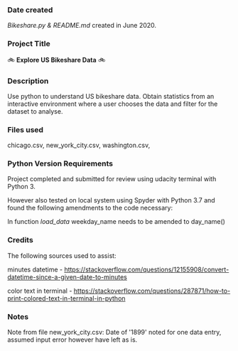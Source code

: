 ### Date created
*Bikeshare.py & README.md* created in June 2020.

### Project Title
:bike: **Explore US Bikeshare Data** :bike:

### Description
Use python to understand US bikeshare data. Obtain statistics from an interactive environment where a user chooses the data and filter for the dataset to analyse.

### Files used
chicago.csv,
new_york_city.csv,
washington.csv,

### Python Version Requirements
Project completed and submitted for review using udacity terminal with Python 3.

However also tested on local system using Spyder with Python 3.7 and found the following amendments to the code necessary:

In function *load_data* weekday_name needs to be amended to day_name()

### Credits
The following sources used to assist:

minutes datetime - https://stackoverflow.com/questions/12155908/convert-datetime-since-a-given-date-to-minutes

color text in terminal - https://stackoverflow.com/questions/287871/how-to-print-colored-text-in-terminal-in-python

### Notes
Note from file new_york_city.csv: Date of '1899' noted for one data entry, assumed input error however have left as is.
